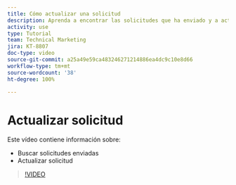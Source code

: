 ```yaml
---
title: Cómo actualizar una solicitud
description: Aprenda a encontrar las solicitudes que ha enviado y a actualizar esas solicitudes.
activity: use
type: Tutorial
team: Technical Marketing
jira: KT-8807
doc-type: video
source-git-commit: a25a49e59ca483246271214886ea4dc9c10e8d66
workflow-type: tm+mt
source-wordcount: '38'
ht-degree: 100%

---
```


# Actualizar solicitud

Este vídeo contiene información sobre:

* Buscar solicitudes enviadas
* Actualizar solicitud

>[!VIDEO](https://video.tv.adobe.com/v/336091/?quality=12&learn=on)

<!---
Guide
Update a work request
--->